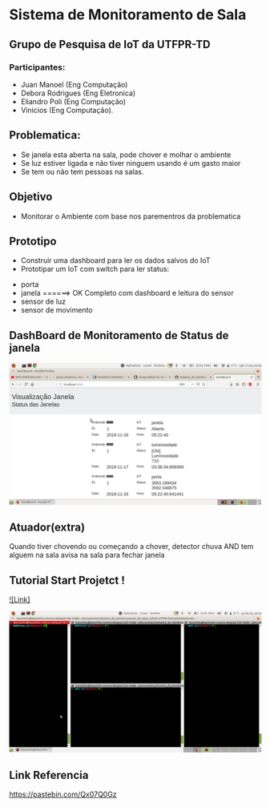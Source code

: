 # Sistema de Monitoramento de Sala
## Grupo de Pesquisa de IoT da UTFPR-TD
### Participantes: 
- Juan Manoel (Eng Computação) 
- Debora Rodrigues (Eng Eletronica) 
- Eliandro Poli (Eng Computação) 
- Vinicios (Eng Computação). 
## Problematica: 
* Se janela esta aberta na sala, pode chover e molhar o ambiente
* Se luz estiver ligada e não tiver ninguem usando é um gasto maior
* Se tem ou não tem pessoas na salas.

## Objetivo
* Monitorar o Ambiente com base nos parementros da problematica

## Prototipo 
* Construir uma dashboard para ler os dados salvos do IoT
* Prototipar um IoT com switch para ler status:
-  porta 
-  janela ======> OK Completo com dashboard e leitura do sensor
- sensor de luz 
- sensor de movimento

## DashBoard de Monitoramento de Status de janela

![Banana](luminosidade.png)


## Atuador(extra)
Quando tiver chovendo ou começando a chover, detector chuva AND tem alguem na sala avisa na sala para fechar janela

## Tutorial Start Projetct !

[![Link]](https://www.youtube.com/watch?v=HmgL5kCg-3Y)

[![Tutorial](./tutorial/4term.png)](https://www.youtube.com/watch?v=HmgL5kCg-3Y "Tutorial")


## Link Referencia

https://pastebin.com/Qx07Q0Gz

